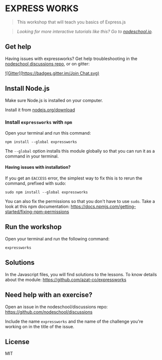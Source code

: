 # EXPRESS WORKS

> This workshop that will teach you basics of Express.js 

> _Looking for more interactive tutorials like this? Go to [nodeschool.io](http://nodeschool.io)._

## Get help
Having issues with expressworks? Get help troubleshooting in the [nodeschool discussions repo](http://github.com/nodeschool/discussions), or on gitter:

[![Gitter](https://badges.gitter.im/Join Chat.svg)](https://gitter.im/nodeschool/discussions?utm_source=badge&utm_medium=badge&utm_campaign=pr-badge&utm_content=badge)

## Install Node.js

Make sure Node.js is installed on your computer.

Install it from [nodejs.org/download](http://nodejs.org/download)

### Install `expressworks` with `npm`

Open your terminal and run this command:

```
npm install --global expressworks
```

The `--global` option installs this module globally so that you can run it as a command in your terminal.

#### Having issues with installation?

If you get an `EACCESS` error, the simplest way to fix this is to rerun the command, prefixed with sudo:

```
sudo npm install --global expressworks
```

You can also fix the permissions so that you don't have to use `sudo`. Take a look at this npm documentation:
https://docs.npmjs.com/getting-started/fixing-npm-permissions

## Run the workshop

Open your terminal and run the following command:

```
expressworks
```

## Solutions

In the Javascript files, you will find solutions to the lessons.
To know details about the module: https://github.com/azat-co/expressworks

## Need help with an exercise?

Open an issue in the nodeschool/discussions repo: https://github.com/nodeschool/discussions

Include the name `expressworks` and the name of the challenge you're working on in the title of the issue.

## License

MIT
